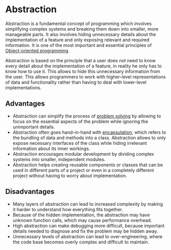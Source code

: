 
# Abstraction

Abstraction is a fundamental concept of programming which involves simplifying complex systems and breaking them down into smaller, more manageable parts. It also involves hiding unnecessary details about the implementation of a feature and only exposing relevant and required information. It is one of the most important and essential principles of [Object-oriented programming](Object-oriented%20programming.md).

Abstraction is based on the principle that a user does not need to know every detail about the implementation of a feature, in reality he only has to know how to use it. This allows to hide this unnecessary information from the user. This allows programmers to work with higher-level representations of data and functionality rather than having to deal with lower-level implementations.

## Advantages

- Abstraction can simplify the process of [problem solving](Problem%20solving.md) by allowing to focus on the essential aspects of the problem while ignoring the unimportant details.
- Abstraction often goes hand-in-hand with [encapsulation](Encapsulation.md), which refers to the bundling of data and methods into a class. Abstraction allows to only expose necessary interfaces of the class while hiding irrelevant information about its inner workings.
- Abstraction encourages modular development by dividing complex systems into smaller, independent modules.
- Abstraction helps creating reusable components or classes that can be used in different parts of a project or even in a completely different project without having to worry about implementation.

## Disadvantages

- Many layers of abstraction can lead to increased complexity by making it harder to understand how everything fits together.
- Because of the hidden implementation, the abstraction may have unknown function calls, which may cause performance overhead.
- High abstraction can make debugging more difficult, because important details needed to diagnose and fix the problem may be hidden away.
- Unnecessary levels of abstraction can lead to over-engineering, where the code base becomes overly complex and difficult to maintain.